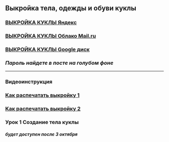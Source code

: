 ## Выкройка тела, одежды и обуви куклы 
 
### [ВЫКРОЙКА КУКЛЫ Яндекс](https://yadi.sk/d/0OMxmv8JxOMUQA)
 
### [ВЫКРОЙКА КУКЛЫ Облако Mail.ru](https://cloud.mail.ru/public/2CHK/4GRXeyvLG)
 
### [ВЫКРОЙКА КУКЛЫ Google диск](https://drive.google.com/file/d/1C8IMdlms3mbIGPbxlmFS5ULkajvtfETZ/view?usp=sharing)
 
### *Пароль найдете в посте на голубом фоне*
_____________________
 
### Видеоинструкция

### [Kак распечатать выкройку 1](https://youtu.be/-pD-CA23ALA)
### [Kак распечатать выкройку 2](https://youtu.be/w7LxMWOIVJg)
 
 

### Урок 1 Создание тела куклы
##### будет доступен после 3 октября

 
